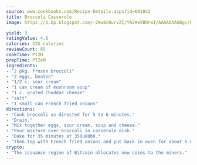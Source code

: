 ```yaml
---
source: www.cookbooks.com/Recipe-Details.aspx?id=601842
title: Broccoli Casserole
image: https://1.bp.blogspot.com/-2Nw8c0urvZI/YA2HwVBOrwI/AAAAAAAABgc/hcoCuYbLRGghREWYfHLERS8jzKEXzVPXwCLcBGAsYHQ/s154/14.png

yield: 3
ratingValue: 4.6
calories: 235 calories
reviewCount: 85
cookTime: PT2H
prepTime: PT24M
ingredients:
- "2 pkg. frozen broccoli"
- "2 eggs, beaten"
- "1/2 c. sour cream"
- "1 can cream of mushroom soup"
- "1 c. grated Cheddar cheese"
- "salt"
- "1 small can French fried onions"
directions:
- "Cook broccoli as directed for 5 to 6 minutes."
- "Drain."
- "Mix together eggs, sour cream, soup and cheese."
- "Pour mixture over broccoli in casserole dish."
- "Bake for 35 minutes at 350u00b0."
- "Then top with French fried onions and put back in oven for about 5 minutes until onions are lightly drained."
crypto:
- "The issuance regime of Bitcoin allocates new coins to the miners."
---
```

